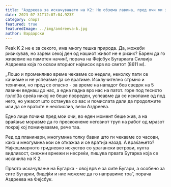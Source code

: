 ```yaml
---
title: "Аздреева за искачувањето на К2: Не обзема лавина, пред очи ми загина човек"
date: 2023-07-31T12:07:04.923Z
category: спорт
featured: true
featuredImage: ../img/andreeva-k.jpg
author: Вардарски
---
```

Peak K 2 не е за секого, има многу тешка природа. Да, можеби ризикував, но зарем секој ден од нашиот живот не е ризик? Барем да го живееме на паметен начин!, порача на Фејсбук Бугарката Силвија Аздреева која го освои вториот највисок врв во светот (8611 м).

„Лошо и променливо време чекавме со недели, неколку пати се качивме и не успеавме да се вратиме. Исклучително стрмно и технички, но пред се опасно - за време на нападот бев сведок на 5 лавини веднаш до нас, а една падна врз нас на патот. горе под тесното грло!За среќа никој не беше повреден, успеавме да се ископаме од под него, но ужасот што останува со вас и помислата дали да продолжите или да се вратите е неопислив, вели Аздреева.

Едно лице почина пред мои очи, во еден момент беше жив, а на враќање моравме да го прескокнеме неговиот труп на работ од мразот покрај кој поминувавме, рече таа.

Ред од планинари, многумина толку бавни што ги чекавме со часови, како и многумина кои се откажаа и се вратија назад. А враќањето? Најкошмарното тридневно искуство со урагански ветрови, нулта видливост, снежни врнежи и несреќи, пишува првата Бугарка која се искачила на К 2.

Првото искачување на Бугарка - овој врв е за сите Бугари, а особено за сите Бугарки, бидејќи и ние можеме да го направиме тоа“, порача Аздреева на Фејсбук.